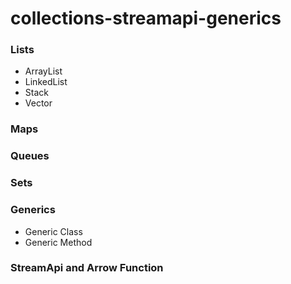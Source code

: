 # collections-streamapi-generics

### Lists
- ArrayList
- LinkedList
- Stack
- Vector
### Maps
### Queues
### Sets
### Generics
- Generic Class
- Generic Method
### StreamApi and Arrow Function
